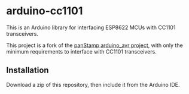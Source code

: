 arduino-cc1101
==============

This is an Arduino library for interfacing ESP8622 MCUs with CC1101 transceivers.

This project is a fork of the [panStamp arduino_avr project][1], with
only the minimum requirements to interface with CC1101 transceivers.

[1]: https://github.com/panStamp/arduino_avr "panStamp arduino_avr"


Installation
------------

Download a zip of this repository, then include it from the Arduino IDE.